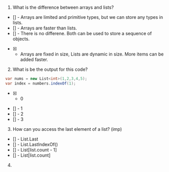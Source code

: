 1. What is the difference between arrays and lists?
- [] - Arrays are limited and primitive types, but we can store any types in lists.
- [] - Arrays are faster than lists.
- [] - There is no differene. Both can be used to store a sequence of objects.
- [x] - Arrays are fixed in size, Lists are dynamic in size. More items can be added faster. 

2. What is be the output for this code?
```cs
var nums = new List<int>(1,2,3,4,5);
var index = numbers.indexOf(1);
```
- [x] - 0
- [] - 1
- [] - 2
- [] - 3


3. How can you access the last element of a list? (imp)
- [] - List.Last
- [] - List.LastIndexOf()
- [] - List[list.count - 1]
- [] - List[list.count]

4. 